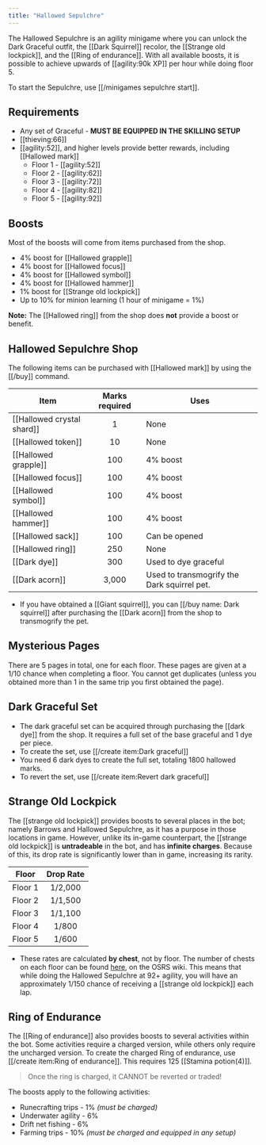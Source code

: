 ```yaml
---
title: "Hallowed Sepulchre"
---
```


The Hallowed Sepulchre is an agility minigame where you can unlock the Dark Graceful outfit, the [[Dark Squirrel]] recolor, the [[Strange old lockpick]], and the [[Ring of endurance]]. With all available boosts, it is possible to achieve upwards of [[agility:90k XP]]  per hour while doing floor 5. 

To start the Sepulchre, use [[/minigames sepulchre start]].

## Requirements

- Any set of Graceful - **MUST BE EQUIPPED IN THE SKILLING SETUP**
- [[thieving:66]]
- [[agility:52]], and higher levels provide better rewards, including [[Hallowed mark]]
  - Floor 1 - [[agility:52]]
  - Floor 2 - [[agility:62]]
  - Floor 3 - [[agility:72]]
  - Floor 4 - [[agility:82]]
  - Floor 5 - [[agility:92]]

## Boosts

Most of the boosts will come from items purchased from the shop.

- 4% boost for [[Hallowed grapple]]
- 4% boost for [[Hallowed focus]]
- 4% boost for [[Hallowed symbol]]
- 4% boost for [[Hallowed hammer]]
- 1% boost for [[Strange old lockpick]]
- Up to 10% for minion learning (1 hour of minigame = 1%)

**Note:** The [[Hallowed ring]] from the shop does **not** provide a boost or benefit.

## Hallowed Sepulchre Shop

The following items can be purchased with [[Hallowed mark]] by using the [[/buy]] command.

| **Item**                   | **Marks required** | **Uses**                                    |
| -------------------------- | :-------------------------: | ------------------------------------------- |
| [[Hallowed crystal shard]] |              1              | None                                        |
| [[Hallowed token]]         |             10              | None                                        |
| [[Hallowed grapple]]       |             100             | 4% boost                                    |
| [[Hallowed focus]]         |             100             | 4% boost                                    |
| [[Hallowed symbol]]        |             100             | 4% boost                                    |
| [[Hallowed hammer]]        |             100             | 4% boost                                    |
| [[Hallowed sack]]          |             100             | Can be opened                               |
| [[Hallowed ring]]          |             250             | None                                        |
| [[Dark dye]]               |             300             | Used to dye graceful                        |
| [[Dark acorn]]             |            3,000            | Used to transmogrify the Dark squirrel pet. |

- If you have obtained a [[Giant squirrel]], you can [[/buy name\: Dark squirrel]] after purchasing the [[Dark acorn]] from the shop to transmogrify the pet.

## Mysterious Pages

There are 5 pages in total, one for each floor. These pages are given at a 1/10 chance when completing a floor. You cannot get duplicates (unless you obtained more than 1 in the same trip you first obtained the page).

## Dark Graceful Set

- The dark graceful set can be acquired through purchasing the [[dark dye]] from the shop. It requires a full set of the base graceful and 1 dye per piece.
- To create the set, use [[/create item\:Dark graceful]] 
- You need 6 dark dyes to create the full set, totaling 1800 hallowed marks.
- To revert the set, use [[/create item\:Revert dark graceful]] 

## **Strange Old Lockpick**

The [[strange old lockpick]] provides boosts to several places in the bot; namely Barrows and Hallowed Sepulchre, as it has a purpose in those locations in game. However, unlike its in-game counterpart, the [[strange old lockpick]] is **untradeable** in the bot, and has **infinite charges**. Because of this, its drop rate is significantly lower than in game, increasing its rarity.

| **Floor** | **Drop Rate** |
| --------- | :-----------: |
| Floor 1   |    1/2,000    |
| Floor 2   |    1/1,500    |
| Floor 3   |    1/1,100    |
| Floor 4   |     1/800     |
| Floor 5   |     1/600     |

- These rates are calculated **by chest**, not by floor. The number of chests on each floor can be found [here](<https://oldschool.runescape.wiki/w/Coffin_(Hallowed_Sepulchre)#Locations>), on the OSRS wiki. This means that while doing the Hallowed Sepulchre at 92+ agility, you will have an approximately 1/150 chance of receiving a [[strange old lockpick]] each lap.

## Ring of Endurance

The [[Ring of endurance]] also provides boosts to several activities within the bot. Some activities require a charged version, while others only require the uncharged version. To create the charged Ring of endurance, use [[/create item\:Ring of endurance]]. This requires 125 [[Stamina potion(4)]].

> Once the ring is charged, it CANNOT be reverted or traded!

The boosts apply to the following activities:

- Runecrafting trips - 1% _(must be charged)_
- Underwater agility - 6% 
- Drift net fishing - 6% 
- Farming trips - 10% _(must be charged and equipped in any setup)_
